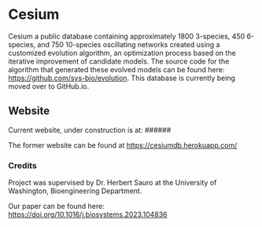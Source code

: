 # Cesium

Cesium a public database containing approximately 1800 3-species, 450 6-species, and 750 10-species oscillating networks created using a customized evolution algorithm, an optimization process based on the iterative improvement of candidate models. The source code for the algorithm that generated these evolved models can be found here: https://github.com/sys-bio/evolution. This database is currently being moved over to GitHub.io. 


## Website
Current website, under construction is at: ######

The former website can be found at https://cesiumdb.herokuapp.com/


### Credits

Project was supervised by Dr. Herbert Sauro at the University of Washington, Bioengineering Department.

Our paper can be found here: https://doi.org/10.1016/j.biosystems.2023.104836


